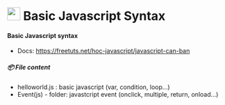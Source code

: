 # <img src="https://upload.wikimedia.org/wikipedia/commons/6/6a/JavaScript-logo.png" height="30"/> Basic Javascript Syntax 
#### Basic Javascript syntax
- Docs: https://freetuts.net/hoc-javascript/javascript-can-ban

##### :package: File content
- helloworld.js : basic javascript (var, condition, loop...)
- Event(js) - folder: javastcript event (onclick, multiple, return, onload...)
